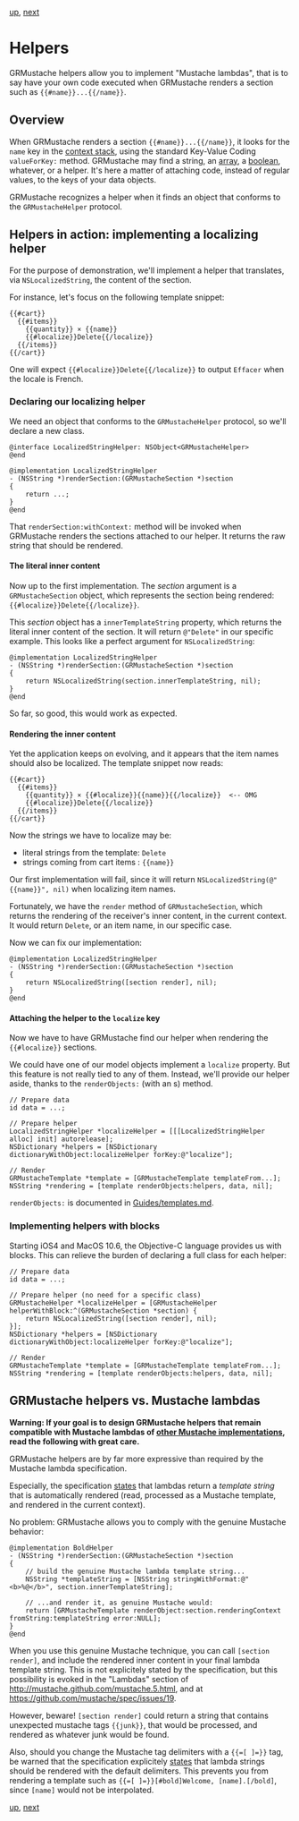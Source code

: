 [up](../runtime.md), [next](../delegate.md)

Helpers
=======

GRMustache helpers allow you to implement "Mustache lambdas", that is to say have your own code executed when GRMustache renders a section such as `{{#name}}...{{/name}}`.

## Overview

When GRMustache renders a section `{{#name}}...{{/name}}`, it looks for the `name` key in the [context stack](context_stack.md), using the standard Key-Value Coding `valueForKey:` method. GRMustache may find a string, an [array](loops.md), a [boolean](booleans.md), whatever, or a helper. It's here a matter of attaching code, instead of regular values, to the keys of your data objects.

GRMustache recognizes a helper when it finds an object that conforms to the `GRMustacheHelper` protocol.

## Helpers in action: implementing a localizing helper

For the purpose of demonstration, we'll implement a helper that translates, via `NSLocalizedString`, the content of the section.

For instance, let's focus on the following template snippet:

    {{#cart}}
      {{#items}}
        {{quantity}} × {{name}}
        {{#localize}}Delete{{/localize}}
      {{/items}}
    {{/cart}}

One will expect `{{#localize}}Delete{{/localize}}` to output `Effacer` when the locale is French.

### Declaring our localizing helper

We need an object that conforms to the `GRMustacheHelper` protocol, so we'll declare a new class.

```objc
@interface LocalizedStringHelper: NSObject<GRMustacheHelper>
@end

@implementation LocalizedStringHelper
- (NSString *)renderSection:(GRMustacheSection *)section
{
    return ...;
}
@end
```

That `renderSection:withContext:` method will be invoked when GRMustache renders the sections attached to our helper. It returns the raw string that should be rendered.

#### The literal inner content

Now up to the first implementation. The _section_ argument is a `GRMustacheSection` object, which represents the section being rendered: `{{#localize}}Delete{{/localize}}`.

This _section_ object has a `innerTemplateString` property, which returns the literal inner content of the section. It will return `@"Delete"` in our specific example. This looks like a perfect argument for `NSLocalizedString`:

```objc
@implementation LocalizedStringHelper
- (NSString *)renderSection:(GRMustacheSection *)section
{
    return NSLocalizedString(section.innerTemplateString, nil);
}
@end
```

So far, so good, this would work as expected.

#### Rendering the inner content

Yet the application keeps on evolving, and it appears that the item names should also be localized. The template snippet now reads:

    {{#cart}}
      {{#items}}
        {{quantity}} × {{#localize}}{{name}}{{/localize}}  <-- OMG
        {{#localize}}Delete{{/localize}}
      {{/items}}
    {{/cart}}

Now the strings we have to localize may be:

- literal strings from the template: `Delete`
- strings coming from cart items : `{{name}}`

Our first implementation will fail, since it will return `NSLocalizedString(@"{{name}}", nil)` when localizing item names.

Fortunately, we have the `render` method of `GRMustacheSection`, which returns the rendering of the receiver's inner content, in the current context. It would return `Delete`, or an item name, in our specific case.

Now we can fix our implementation:

```objc
@implementation LocalizedStringHelper
- (NSString *)renderSection:(GRMustacheSection *)section
{
    return NSLocalizedString([section render], nil);
}
@end
```

#### Attaching the helper to the `localize` key

Now we have to have GRMustache find our helper when rendering the `{{#localize}}` sections.

We could have one of our model objects implement a `localize` property. But this feature is not really tied to any of them. Instead, we'll provide our helper aside, thanks to the `renderObjects:` (with an s) method.

```objc
// Prepare data
id data = ...;

// Prepare helper
LocalizedStringHelper *localizeHelper = [[[LocalizedStringHelper alloc] init] autorelease];
NSDictionary *helpers = [NSDictionary dictionaryWithObject:localizeHelper forKey:@"localize"];

// Render
GRMustacheTemplate *template = [GRMustacheTemplate templateFrom...];
NSString *rendering = [template renderObjects:helpers, data, nil];
```

`renderObjects:` is documented in [Guides/templates.md](../templates.md).


### Implementing helpers with blocks

Starting iOS4 and MacOS 10.6, the Objective-C language provides us with blocks. This can relieve the burden of declaring a full class for each helper:

```objc
// Prepare data
id data = ...;

// Prepare helper (no need for a specific class)
GRMustacheHelper *localizeHelper = [GRMustacheHelper helperWithBlock:^(GRMustacheSection *section) {
    return NSLocalizedString([section render], nil);
}];
NSDictionary *helpers = [NSDictionary dictionaryWithObject:localizeHelper forKey:@"localize"];

// Render
GRMustacheTemplate *template = [GRMustacheTemplate templateFrom...];
NSString *rendering = [template renderObjects:helpers, data, nil];
```

## GRMustache helpers vs. Mustache lambdas

**Warning: If your goal is to design GRMustache helpers that remain compatible with Mustache lambdas of [other Mustache implementations](https://github.com/defunkt/mustache/wiki/Other-Mustache-implementations), read the following with great care.**

GRMustache helpers are by far more expressive than required by the Mustache lambda specification.

Especially, the specification [states](https://github.com/mustache/spec/blob/v1.1.2/specs/~lambdas.yml#L27) that lambdas return a *template string* that is automatically rendered (read, processed as a Mustache template, and rendered in the current context).

No problem: GRMustache allows you to comply with the genuine Mustache behavior:

```objc
@implementation BoldHelper
- (NSString *)renderSection:(GRMustacheSection *)section
{
    // build the genuine Mustache lambda template string...
    NSString *templateString = [NSString stringWithFormat:@"<b>%@</b>", section.innerTemplateString];
    
    // ...and render it, as genuine Mustache would:
    return [GRMustacheTemplate renderObject:section.renderingContext fromString:templateString error:NULL];
}
@end
```

When you use this genuine Mustache technique, you can call `[section render]`, and include the rendered inner content in your final lambda template string. This is not explicitely stated by the specification, but this possibility is evoked in the "Lambdas" section of http://mustache.github.com/mustache.5.html, and at https://github.com/mustache/spec/issues/19.

However, beware! `[section render]` could return a string that contains unexpected mustache tags `{{junk}}`, that would be processed, and rendered as whatever junk would be found.

Also, should you change the Mustache tag delimiters with a `{{=[ ]=}}` tag, be warned that the specification explicitely [states](https://github.com/mustache/spec/blob/v1.1.2/specs/~lambdas.yml#L40) that lambda strings should be rendered with the default delimiters. This prevents you from rendering a template such as `{{=[ ]=}}[#bold]Welcome, [name].[/bold]`, since `[name]` would not be interpolated.


[up](../runtime.md), [next](../delegate.md)
